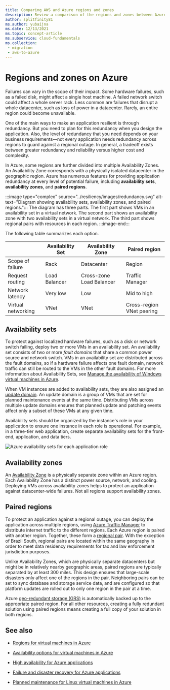 ```yaml
---
title: Comparing AWS and Azure regions and zones
description: Review a comparison of the regions and zones between Azure and AWS. Explore availability sets, availability zones, and paired regions in Azure.
author: splitfinity81
ms.author: yubaijna
ms.date: 12/13/2021
ms.topic: concept-article
ms.subservice: cloud-fundamentals
ms.collection: 
 - migration
 - aws-to-azure
---
```


# Regions and zones on Azure

Failures can vary in the scope of their impact. Some hardware failures, such as a failed disk, might affect a single host machine. A failed network switch could affect a whole server rack. Less common are failures that disrupt a whole datacenter, such as loss of power in a datacenter. Rarely, an entire region could become unavailable.

One of the main ways to make an application resilient is through redundancy. But you need to plan for this redundancy when you design the application. Also, the level of redundancy that you need depends on your business requirements&mdash;not every application needs redundancy across regions to guard against a regional outage. In general, a tradeoff exists between greater redundancy and reliability versus higher cost and complexity.

In Azure, some regions are further divided into multiple Availability Zones. An Availability Zone corresponds with a physically isolated datacenter in the geographic region. Azure has numerous features for providing application redundancy at every level of potential failure, including **availability sets**, **availability zones**, and **paired regions**.

:::image type="complex" source="../resiliency/images/redundancy.svg" alt-text="Diagram showing availability sets, availability zones, and paired regions.":::
   The diagram has three parts. The first part shows VMs in an availability set in a virtual network. The second part shows an availability zone with two availability sets in a virtual network. The third part shows regional pairs with resources in each region.
:::image-end:::

The following table summarizes each option.

| &nbsp; | Availability Set | Availability Zone | Paired region |
|--------|------------------|-------------------|---------------|
| Scope of failure | Rack | Datacenter | Region |
| Request routing | Load Balancer | Cross-zone Load Balancer | Traffic Manager |
| Network latency | Very low | Low | Mid to high |
| Virtual networking  | VNet | VNet | Cross-region VNet peering |

## Availability sets

To protect against localized hardware failures, such as a disk or network switch failing, deploy two or more VMs in an availability set. An availability set consists of two or more *fault domains* that share a common power source and network switch. VMs in an availability set are distributed across the fault domains, so if a hardware failure affects one fault domain, network traffic can still be routed to the VMs in the other fault domains. For more information about Availability Sets, see [Manage the availability of Windows virtual machines in Azure](/azure/virtual-machines/windows/manage-availability).

When VM instances are added to availability sets, they are also assigned an [update domain](/azure/virtual-machines/linux/manage-availability). An update domain is a group of VMs that are set for planned maintenance events at the same time. Distributing VMs across multiple update domains ensures that planned update and patching events affect only a subset of these VMs at any given time.

Availability sets should be organized by the instance's role in your application to ensure one instance in each role is operational. For example, in a three-tier web application, create separate availability sets for the front-end, application, and data tiers.

![Azure availability sets for each application role](./images/three-tier-example.png "Availability sets for each application role")

## Availability zones

An [Availability Zone](/azure/reliability/availability-zones-overview) is a physically separate zone within an Azure region. Each Availability Zone has a distinct power source, network, and cooling. Deploying VMs across availability zones helps to protect an application against datacenter-wide failures. Not all regions support availability zones.

## Paired regions

To protect an application against a regional outage, you can deploy the application across multiple regions, using [Azure Traffic Manager](https://azure.microsoft.com/services/traffic-manager) to distribute internet traffic to the different regions. Each Azure region is paired with another region. Together, these form a [regional pair][paired-regions]. With the exception of Brazil South, regional pairs are located within the same geography in order to meet data residency requirements for tax and law enforcement jurisdiction purposes.

Unlike Availability Zones, which are physically separate datacenters but might be in relatively nearby geographic areas, paired regions are typically separated by at least 300 miles. This design ensures that large-scale disasters only affect one of the regions in the pair. Neighboring pairs can be set to sync database and storage service data, and are configured so that platform updates are rolled out to only one region in the pair at a time.

Azure [geo-redundant storage (GRS)](/azure/storage/common/storage-redundancy-grs) is automatically backed up to the appropriate paired region. For all other resources, creating a fully redundant solution using paired regions means creating a full copy of your solution in both regions.

## See also

- [Regions for virtual machines in Azure](/azure/virtual-machines/linux/regions)

- [Availability options for virtual machines in Azure](/azure/virtual-machines/linux/availability)

- [High availability for Azure applications](../example-scenario/infrastructure/multi-tier-app-disaster-recovery.yml)

- [Failure and disaster recovery for Azure applications](/azure/architecture/framework/resiliency/backup-and-recovery)

- [Planned maintenance for Linux virtual machines in Azure](/azure/virtual-machines/linux/maintenance-and-updates)

[paired-regions]: /azure/best-practices-availability-paired-regions
